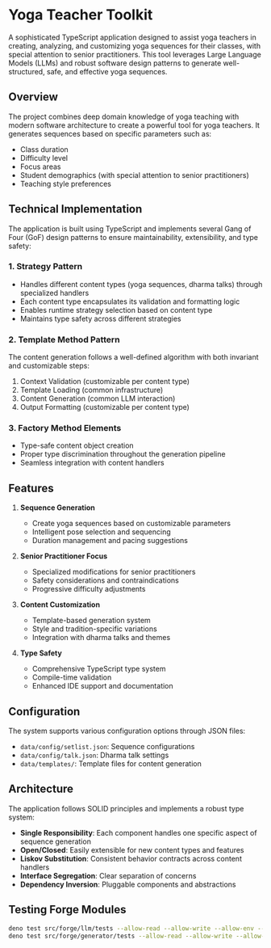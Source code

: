 # Yoga Teacher Toolkit

A sophisticated TypeScript application designed to assist yoga teachers in creating, analyzing, and customizing yoga sequences for their classes, with special attention to senior practitioners. This tool leverages Large Language Models (LLMs) and robust software design patterns to generate well-structured, safe, and effective yoga sequences.

## Overview

The project combines deep domain knowledge of yoga teaching with modern software architecture to create a powerful tool for yoga teachers. It generates sequences based on specific parameters such as:

- Class duration
- Difficulty level
- Focus areas
- Student demographics (with special attention to senior practitioners)
- Teaching style preferences

## Technical Implementation

The application is built using TypeScript and implements several Gang of Four (GoF) design patterns to ensure maintainability, extensibility, and type safety:

### 1. Strategy Pattern

- Handles different content types (yoga sequences, dharma talks) through specialized handlers
- Each content type encapsulates its validation and formatting logic
- Enables runtime strategy selection based on content type
- Maintains type safety across different strategies

### 2. Template Method Pattern

The content generation follows a well-defined algorithm with both invariant and customizable steps:

1. Context Validation (customizable per content type)
2. Template Loading (common infrastructure)
3. Content Generation (common LLM interaction)
4. Output Formatting (customizable per content type)

### 3. Factory Method Elements

- Type-safe content object creation
- Proper type discrimination throughout the generation pipeline
- Seamless integration with content handlers

## Features

1. **Sequence Generation**
   - Create yoga sequences based on customizable parameters
   - Intelligent pose selection and sequencing
   - Duration management and pacing suggestions

2. **Senior Practitioner Focus**
   - Specialized modifications for senior practitioners
   - Safety considerations and contraindications
   - Progressive difficulty adjustments

3. **Content Customization**
   - Template-based generation system
   - Style and tradition-specific variations
   - Integration with dharma talks and themes

4. **Type Safety**
   - Comprehensive TypeScript type system
   - Compile-time validation
   - Enhanced IDE support and documentation

## Configuration

The system supports various configuration options through JSON files:

- `data/config/setlist.json`: Sequence configurations
- `data/config/talk.json`: Dharma talk settings
- `data/templates/`: Template files for content generation

## Architecture

The application follows SOLID principles and implements a robust type system:

- **Single Responsibility**: Each component handles one specific aspect of sequence generation
- **Open/Closed**: Easily extensible for new content types and features
- **Liskov Substitution**: Consistent behavior contracts across content handlers
- **Interface Segregation**: Clear separation of concerns
- **Dependency Inversion**: Pluggable components and abstractions

## Testing Forge Modules

```bash
deno test src/forge/llm/tests --allow-read --allow-write --allow-env --allow-net
deno test src/forge/generator/tests --allow-read --allow-write --allow-env --allow-net
```
